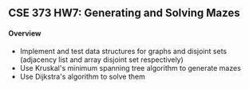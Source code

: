 ## CSE 373 HW7: Generating and Solving Mazes

#### Overview
- Implement and test data structures for graphs and disjoint sets (adjacency list and array disjoint set respectively) 
- Use Kruskal's minimum spanning tree algorithm to generate mazes
- Use Dijkstra's algorithm to solve them
